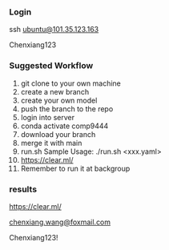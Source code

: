 
### Login 
ssh ubuntu@101.35.123.163

Chenxiang123

### Suggested Workflow 

1. git clone to your own machine 
2. create a new branch 
3. create your own model
4. push the branch to the repo
5. login into server
6. conda activate comp9444
7. download your branch
8. merge it with main
9. run.sh 
   Sample Usage: ./run.sh <xxx.yaml> <epochs> <batch-siz>
10. https://clear.ml/
12. Remember to run it at backgroup

### results

https://clear.ml/

chenxiang.wang@foxmail.com

Chenxiang123!
